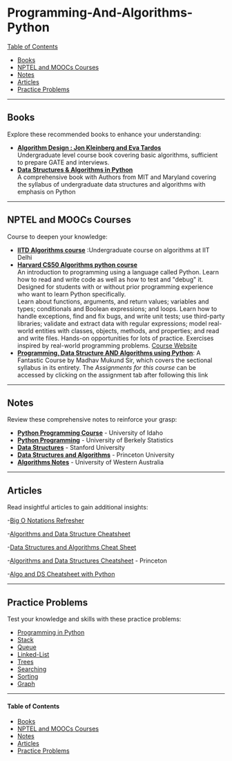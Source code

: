 
# Programming-And-Algorithms-Python

[Table of Contents](#table-of-contents)  
* [Books](#books)  
* [NPTEL and MOOCs Courses](#course)  
* [Notes](#notes)  
* [Articles](#articles)  
* [Practice Problems](#practice-problems)


---

## <a name="books"></a>Books

Explore these recommended books to enhance your understanding:

<!--
- [**"All of Statistics: A Concise Course in Statistical Inference"**](https://egrcc.github.io/docs/math/all-of-statistics.pdf) by  Larry Wasserman 
  A comprehensive resource for statistical theory and its applications.
-->

- **[Algorithm Design : Jon Kleinberg and Eva Tardos](https://github.com/aforarup/interview/blob/master/Data%20Structures%20and%20Algorithm/Algorithm%20Books/Algorithm%20Design%20by%20Jon%20Kleinberg,%20Eva%20Tardos.pdf)** \
Undergraduate level course book covering basic algorithms, sufficient to prepare GATE and interviews.
- **[Data Structures & Algorithms in Python](https://ptgmedia.pearsoncmg.com/images/9780134855684/samplepages/9780134855684_Sample.pdf)**\
  A comprehensive book with Authors from MIT and Maryland covering the syllabus of undergraduate data structures and algorithms with emphasis on Python

---

## <a name="course"></a>NPTEL and MOOCs Courses

Course to deepen your knowledge:

- **[IITD Algorithms course](https://www.cse.iitd.ac.in/~rjaiswal/Teaching/2022/COL351/lectures.html)** :Undergraduate course on algorithms at IIT Delhi
- **[Harvard CS50 Algorithms python course](https://www.youtube.com/playlist?list=PLhQjrBD2T3817j24-GogXmWqO5Q5vYy0V)** \
An introduction to programming using a language called Python. Learn how to read and write code as well as how to test and "debug" it. Designed for students with or without prior programming experience who want to learn Python specifically. \
Learn about functions, arguments, and return values; variables and types; conditionals and Boolean expressions; and loops. Learn how to handle exceptions, find and fix bugs, and write unit tests; use third-party libraries; validate and extract data with regular expressions; model real-world entities with classes, objects, methods, and properties; and read and write files. Hands-on opportunities for lots of practice. Exercises inspired by real-world programming problems. [Course Website](https://cs50.harvard.edu/python/2022/)
- **[Programming, Data Structure AND Algorithms using Python](https://archive.nptel.ac.in/courses/106/106/106106145/)**: A Fantastic Course by Madhav Mukund Sir, which covers the sectional syllabus in its entirety. The *Assignments for this course* can be accessed by clicking on the assignment tab after following this link
  
---

## <a name="notes"></a>Notes

Review these comprehensive notes to reinforce your grasp:

  - [**Python Programming Course**](https://www.webpages.uidaho.edu/~stevel/504/Python%20Notes.pdf) - University of Idaho
  - [**Python Programming**](https://www.stat.berkeley.edu/~spector/python.pdf) - University of Berkely Statistics
  - [**Data Structures**](https://web.stanford.edu/class/cs97si/03-data-structures.pdf) - Stanford University
  - [**Data Structures and Algorithms**](https://www.cs.princeton.edu/courses/archive/spr11/cos217/lectures/08DsAlg.pdf) - Princeton University
  - [**Algorithms Notes**](https://teaching.csse.uwa.edu.au/units/CITS2200/Resources/AlgNotes.pdf) - University of Western Australia
---

## <a name="articles"></a>Articles

Read insightful articles to gain additional insights:

-[Big O Notations Refresher](http://web.mit.edu/16.070/www/lecture/big_o.pdf)

-[Algorithms and Data Structure Cheatsheet](https://cs.wmich.edu/gupta/teaching/cs4310/lectureNotes_cs4310/Algorithms%20and%20Data%20Structures%20Cheatsheet%20-%20Algorithms%20part.pdf) 

-[Data Structures and Algorithms Cheat Sheet](https://zerotomastery.io/cheatsheets/data-structures-and-algorithms-cheat-sheet/)

-[Algorithms and Data Structures Cheatsheet](https://algs4.cs.princeton.edu/cheatsheet/) - Princeton

-[Algo and DS Cheatsheet with Python](https://buildwithmalik.medium.com/i-made-a-python-cheat-sheet-for-data-structures-and-algorithms-useful-for-leetcode-b304754fad9c)


---

## <a name="practice-problems"></a>Practice Problems

Test your knowledge and skills with these practice problems:

   * [Programming in Python](https://www.hackerrank.com/domains/python)
   * [Stack](https://www.hackerrank.com/domains/data-structures?filters%5Bsubdomains%5D%5B%5D=stacks)
   * [Queue](https://www.hackerrank.com/domains/data-structures?filters%5Bsubdomains%5D%5B%5D=queues)
   * [Linked-List](https://www.hackerrank.com/domains/data-structures?filters%5Bsubdomains%5D%5B%5D=linked-lists)
   * [Trees](https://www.hackerrank.com/domains/data-structures?filters%5Bsubdomains%5D%5B%5D=trees)
   * [Searching](https://www.hackerrank.com/domains/algorithms?filters%5Bsubdomains%5D%5B%5D=search)
   * [Sorting](https://www.hackerrank.com/domains/algorithms?filters%5Bsubdomains%5D%5B%5D=arrays-and-sorting)
   * [Graph](https://www.hackerrank.com/domains/algorithms?filters%5Bsubdomains%5D%5B%5D=graph-theory&filters%5Bdifficulty%5D%5B%5D=easy&filters%5Bdifficulty%5D%5B%5D=medium)

---

#### <a name="table-of-contents"></a>Table of Contents

* [Books](#books)  
* [NPTEL and MOOCs Courses](#course)  
* [Notes](#notes)  
* [Articles](#articles)  
* [Practice Problems](#practice-problems)

